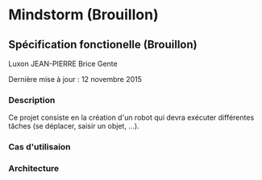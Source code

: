 Mindstorm (Brouillon)
================

Spécification fonctionelle (Brouillon)
--------------------------


Luxon JEAN-PIERRE
Brice Gente

Dernière mise à jour : 12 novembre 2015 


### Description

 Ce projet consiste en la création d'un robot qui devra exécuter différentes 
tâches (se déplacer, saisir un objet, ...).

### Cas d'utilisaion





### Architecture




